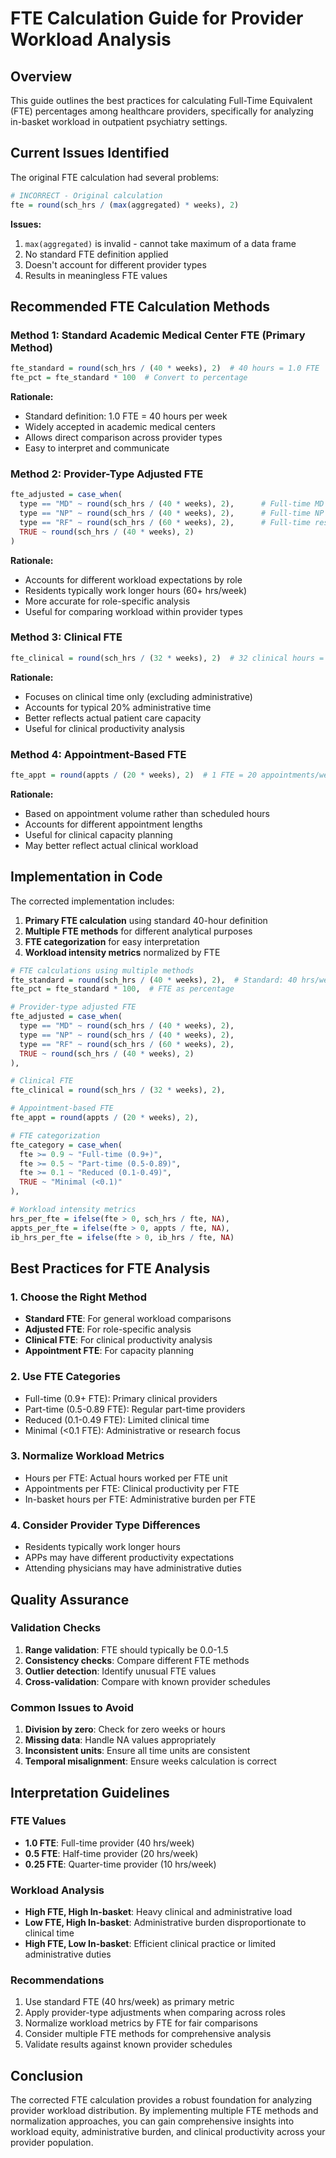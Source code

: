 # FTE Calculation Guide for Provider Workload Analysis

## Overview

This guide outlines the best practices for calculating Full-Time Equivalent (FTE) percentages among healthcare providers, specifically for analyzing in-basket workload in outpatient psychiatry settings.

## Current Issues Identified

The original FTE calculation had several problems:
```r
# INCORRECT - Original calculation
fte = round(sch_hrs / (max(aggregated) * weeks), 2)
```

**Issues:**
1. `max(aggregated)` is invalid - cannot take maximum of a data frame
2. No standard FTE definition applied
3. Doesn't account for different provider types
4. Results in meaningless FTE values

## Recommended FTE Calculation Methods

### Method 1: Standard Academic Medical Center FTE (Primary Method)
```r
fte_standard = round(sch_hrs / (40 * weeks), 2)  # 40 hours = 1.0 FTE
fte_pct = fte_standard * 100  # Convert to percentage
```

**Rationale:**
- Standard definition: 1.0 FTE = 40 hours per week
- Widely accepted in academic medical centers
- Allows direct comparison across provider types
- Easy to interpret and communicate

### Method 2: Provider-Type Adjusted FTE
```r
fte_adjusted = case_when(
  type == "MD" ~ round(sch_hrs / (40 * weeks), 2),      # Full-time MD = 40 hrs/week
  type == "NP" ~ round(sch_hrs / (40 * weeks), 2),      # Full-time NP = 40 hrs/week  
  type == "RF" ~ round(sch_hrs / (60 * weeks), 2),      # Full-time resident = 60 hrs/week
  TRUE ~ round(sch_hrs / (40 * weeks), 2)
)
```

**Rationale:**
- Accounts for different workload expectations by role
- Residents typically work longer hours (60+ hrs/week)
- More accurate for role-specific analysis
- Useful for comparing workload within provider types

### Method 3: Clinical FTE
```r
fte_clinical = round(sch_hrs / (32 * weeks), 2)  # 32 clinical hours = 1.0 FTE
```

**Rationale:**
- Focuses on clinical time only (excluding administrative)
- Accounts for typical 20% administrative time
- Better reflects actual patient care capacity
- Useful for clinical productivity analysis

### Method 4: Appointment-Based FTE
```r
fte_appt = round(appts / (20 * weeks), 2)  # 1 FTE = 20 appointments/week
```

**Rationale:**
- Based on appointment volume rather than scheduled hours
- Accounts for different appointment lengths
- Useful for clinical capacity planning
- May better reflect actual clinical workload

## Implementation in Code

The corrected implementation includes:

1. **Primary FTE calculation** using standard 40-hour definition
2. **Multiple FTE methods** for different analytical purposes
3. **FTE categorization** for easy interpretation
4. **Workload intensity metrics** normalized by FTE

```r
# FTE calculations using multiple methods
fte_standard = round(sch_hrs / (40 * weeks), 2),  # Standard: 40 hrs/week = 1.0 FTE
fte_pct = fte_standard * 100,  # FTE as percentage

# Provider-type adjusted FTE
fte_adjusted = case_when(
  type == "MD" ~ round(sch_hrs / (40 * weeks), 2),
  type == "NP" ~ round(sch_hrs / (40 * weeks), 2),  
  type == "RF" ~ round(sch_hrs / (60 * weeks), 2),
  TRUE ~ round(sch_hrs / (40 * weeks), 2)
),

# Clinical FTE
fte_clinical = round(sch_hrs / (32 * weeks), 2),

# Appointment-based FTE
fte_appt = round(appts / (20 * weeks), 2),

# FTE categorization
fte_category = case_when(
  fte >= 0.9 ~ "Full-time (0.9+)",
  fte >= 0.5 ~ "Part-time (0.5-0.89)",
  fte >= 0.1 ~ "Reduced (0.1-0.49)",
  TRUE ~ "Minimal (<0.1)"
),

# Workload intensity metrics
hrs_per_fte = ifelse(fte > 0, sch_hrs / fte, NA),
appts_per_fte = ifelse(fte > 0, appts / fte, NA),
ib_hrs_per_fte = ifelse(fte > 0, ib_hrs / fte, NA)
```

## Best Practices for FTE Analysis

### 1. Choose the Right Method
- **Standard FTE**: For general workload comparisons
- **Adjusted FTE**: For role-specific analysis
- **Clinical FTE**: For clinical productivity analysis
- **Appointment FTE**: For capacity planning

### 2. Use FTE Categories
- Full-time (0.9+ FTE): Primary clinical providers
- Part-time (0.5-0.89 FTE): Regular part-time providers
- Reduced (0.1-0.49 FTE): Limited clinical time
- Minimal (<0.1 FTE): Administrative or research focus

### 3. Normalize Workload Metrics
- Hours per FTE: Actual hours worked per FTE unit
- Appointments per FTE: Clinical productivity per FTE
- In-basket hours per FTE: Administrative burden per FTE

### 4. Consider Provider Type Differences
- Residents typically work longer hours
- APPs may have different productivity expectations
- Attending physicians may have administrative duties

## Quality Assurance

### Validation Checks
1. **Range validation**: FTE should typically be 0.0-1.5
2. **Consistency checks**: Compare different FTE methods
3. **Outlier detection**: Identify unusual FTE values
4. **Cross-validation**: Compare with known provider schedules

### Common Issues to Avoid
1. **Division by zero**: Check for zero weeks or hours
2. **Missing data**: Handle NA values appropriately
3. **Inconsistent units**: Ensure all time units are consistent
4. **Temporal misalignment**: Ensure weeks calculation is correct

## Interpretation Guidelines

### FTE Values
- **1.0 FTE**: Full-time provider (40 hrs/week)
- **0.5 FTE**: Half-time provider (20 hrs/week)
- **0.25 FTE**: Quarter-time provider (10 hrs/week)

### Workload Analysis
- **High FTE, High In-basket**: Heavy clinical and administrative load
- **Low FTE, High In-basket**: Administrative burden disproportionate to clinical time
- **High FTE, Low In-basket**: Efficient clinical practice or limited administrative duties

### Recommendations
1. Use standard FTE (40 hrs/week) as primary metric
2. Apply provider-type adjustments when comparing across roles
3. Normalize workload metrics by FTE for fair comparisons
4. Consider multiple FTE methods for comprehensive analysis
5. Validate results against known provider schedules

## Conclusion

The corrected FTE calculation provides a robust foundation for analyzing provider workload distribution. By implementing multiple FTE methods and normalization approaches, you can gain comprehensive insights into workload equity, administrative burden, and clinical productivity across your provider population.
